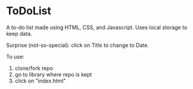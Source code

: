 # ToDoList

A to-do list made using HTML, CSS, and Javascript. Uses local storage to keep data.

Surprise (not-so-special): click on Title to change to Date.

To use:
1. clone/fork repo
2. go to library where repo is kept
3. click on "index.html"
